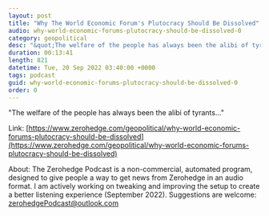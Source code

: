 ```yaml
---
layout: post
title: "Why The World Economic Forum's Plutocracy Should Be Dissolved"
audio: why-world-economic-forums-plutocracy-should-be-dissolved-0
category: geopolitical
desc: "&quot;The welfare of the people has always been the alibi of tyrants...&quot;"
duration: 00:13:41
length: 821
datetime: Tue, 20 Sep 2022 03:40:00 +0000
tags: podcast
guid: why-world-economic-forums-plutocracy-should-be-dissolved-0
order: 0
---
```

&quot;The welfare of the people has always been the alibi of tyrants...&quot;

Link: [https://www.zerohedge.com/geopolitical/why-world-economic-forums-plutocracy-should-be-dissolved](https://www.zerohedge.com/geopolitical/why-world-economic-forums-plutocracy-should-be-dissolved)

About: The Zerohedge Podcast is a non-commercial, automated program, designed to give people a way to get news from Zerohedge in an audio format.  I am actively working on tweaking and improving the setup to create a better listening experience (September 2022).  Suggestions are welcome: [zerohedgePodcast@outlook.com](mailto:zerohedgePodcast@outlook.com)